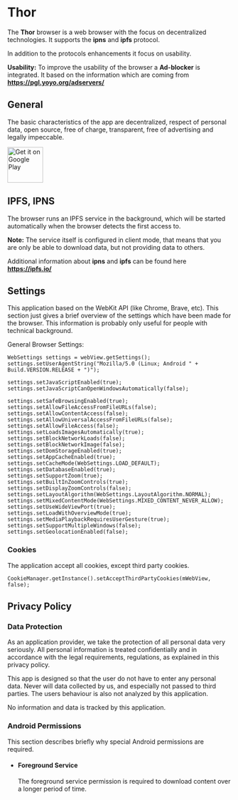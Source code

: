 # Thor
The **Thor** browser is a web browser with the focus on decentralized technologies.
It supports the **ipns** and **ipfs** protocol.

In addition to the protocols enhancements it focus on usability.

**Usability:**
To improve the usability of the browser a **Ad-blocker** is integrated.
It based on the information which are coming from **https://pgl.yoyo.org/adservers/**


## General
The basic characteristics of the app are decentralized, respect of personal data,
open source, free of charge, transparent, free of advertising and legally impeccable.

[<img src="https://play.google.com/intl/en_us/badges/images/generic/en-play-badge.png"
     alt="Get it on Google Play"
     height="80">](https://play.google.com/store/apps/details?id=threads.thor)

## IPFS, IPNS
The browser runs an IPFS service in the background, which will be started automatically when
the browser detects the first access to. 

**Note:** 
The service itself is configured in client mode, that means that you are only be able
to download data, but not providing data to others.

Additional information about **ipns** and **ipfs** can be found here **https://ipfs.io/**


## Settings
This application based on the WebKit API (like Chrome, Brave, etc). This section just gives
a brief overview of the settings which have been made for the browser.
This information is probably only useful for people with technical background.


General Browser Settings:
```
WebSettings settings = webView.getSettings();
settings.setUserAgentString("Mozilla/5.0 (Linux; Android " + Build.VERSION.RELEASE + ")");

settings.setJavaScriptEnabled(true);
settings.setJavaScriptCanOpenWindowsAutomatically(false);

settings.setSafeBrowsingEnabled(true);
settings.setAllowFileAccessFromFileURLs(false);
settings.setAllowContentAccess(false);
settings.setAllowUniversalAccessFromFileURLs(false);
settings.setAllowFileAccess(false);
settings.setLoadsImagesAutomatically(true);
settings.setBlockNetworkLoads(false);
settings.setBlockNetworkImage(false);
settings.setDomStorageEnabled(true);
settings.setAppCacheEnabled(true);
settings.setCacheMode(WebSettings.LOAD_DEFAULT);
settings.setDatabaseEnabled(true);
settings.setSupportZoom(true);
settings.setBuiltInZoomControls(true);
settings.setDisplayZoomControls(false);
settings.setLayoutAlgorithm(WebSettings.LayoutAlgorithm.NORMAL);
settings.setMixedContentMode(WebSettings.MIXED_CONTENT_NEVER_ALLOW);
settings.setUseWideViewPort(true);
settings.setLoadWithOverviewMode(true);
settings.setMediaPlaybackRequiresUserGesture(true);
settings.setSupportMultipleWindows(false);
settings.setGeolocationEnabled(false);
```

### Cookies
The application accept all cookies, except third party cookies.

```
CookieManager.getInstance().setAcceptThirdPartyCookies(mWebView, false);
```


## Privacy Policy

### Data Protection
<p>As an application provider, we take the protection of all personal data very seriously.
                All personal information is treated confidentially and in accordance with the legal
                requirements,
                regulations, as explained in this privacy policy.
            </p>
            <p>This app is designed so that the user do not have to enter any personal data.
                Never will data collected by us, and especially not passed to third parties.
                The users behaviour is also not analyzed by this application.
            </p>
<p>No information and data is tracked by this application.</p>

### Android Permissions
<p>This section describes briefly why special Android permissions are required.
            </p>
            <ul>
                <li>
                    <h4>Foreground Service</h4>
                    <p>The foreground service permission is required to download content over a
                        longer period of time.
                    </p>
                </li>
            </ul>